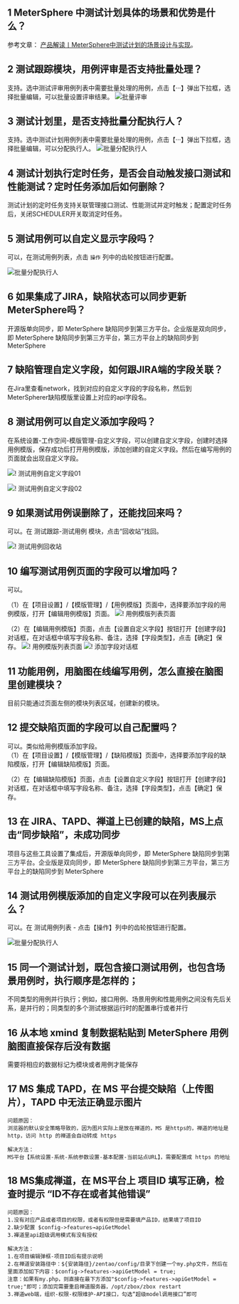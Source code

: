 ## 1 MeterSphere 中测试计划具体的场景和优势是什么？

参考文章： [产品解读丨MeterSphere中测试计划的场景设计与实现](https://mp.weixin.qq.com/s/hbhBEXMzphVjivmHXY3PjA)。

## 2 测试跟踪模块，用例评审是否支持批量处理？

支持。选中测试评审用例列表中需要批量处理的用例，点击【···】弹出下拉框，选择批量编辑，可以批量设置评审结果。
![批量评审](../img/faq/批量评审.png)

## 3 测试计划里，是否支持批量分配执行人？

支持。选中测试计划用例列表中需要批量处理的用例，点击【···】弹出下拉框，选择批量编辑，可以分配执行人。
![批量分配执行人](../img/faq/批量分配执行人.png)

## 4 测试计划执行定时任务，是否会自动触发接口测试和性能测试？定时任务添加后如何删除？

测试计划的定时任务支持关联管理接口测试、性能测试并定时触发；配置定时任务后，关闭SCHEDULER开关取消定时任务。

## 5 测试用例可以自定义显示字段吗？

可以，在测试用例列表，点击 `操作` 列中的齿轮按钮进行配置。

![批量分配执行人](../img/faq/测试用例自定义显示字段.png)

## 6 如果集成了JIRA，缺陷状态可以同步更新MeterSphere吗？

开源版单向同步，即 MeterSphere 缺陷同步到第三方平台。企业版是双向同步，即 MeterSphere 缺陷同步到第三方平台，第三方平台上的缺陷同步到 MeterSphere 

## 7 缺陷管理自定义字段，如何跟JIRA端的字段关联？

在Jira里查看network，找到对应的自定义字段的字段名称，然后到MeterSpherer缺陷模版里设置上对应的api字段名。

## 8 测试用例可以自定义添加字段吗？

在系统设置-工作空间-模版管理-自定义字段，可以创建自定义字段，创建时选择用例模版，保存成功后打开用例模版，添加创建的自定义字段。然后在编写用例的页面就会出现自定义字段。

![! 测试用例自定义字段01](../img/faq/测试用例自定义字段01.jpg)

![! 测试用例自定义字段02](../img/faq/测试用例自定义字段02.png)

## 9 如果测试用例误删除了，还能找回来吗？

可以。在 测试跟踪-测试用例 模块，点击“回收站”找回。

![! 测试用例回收站](../img/faq/测试用例回收站.png)

## 10 编写测试用例页面的字段可以增加吗？

可以。

（1）在【项目设置】/【模版管理】/【用例模版】页面中，选择要添加字段的用例模版，打开【编辑用例模版】页面。
![! 用例模版列表页面](../img/faq/添加用例模版字段-用例模版列表页面.png)

（2）在【编辑用例模版】页面，点击【设置自定义字段】按钮打开【创建字段】对话框，在对话框中填写字段名称、备注，选择【字段类型】，点击【确定】保存。
![! 用例模版列表页面](../img/faq/添加用例模版字段-用例模版编辑页面.png)
![! 添加字段对话框](../img/faq/添加用例模版字段-添加字段对话框.png)

## 11 功能用例，用脑图在线编写用例，怎么直接在脑图里创建模块？
目前只能通过页面左侧的模块列表区域，创建新的模块。

## 12 提交缺陷页面的字段可以自己配置吗？
可以。类似给用例模版添加字段。<br>
（1）在【项目设置】/【模版管理】/【缺陷模版】页面中，选择要添加字段的缺陷模版，打开【编辑缺陷模版】页面。

（2）在【编辑缺陷模版】页面，点击【设置自定义字段】按钮打开【创建字段】对话框，在对话框中填写字段名称、备注，选择【字段类型】，点击【确定】保存。

## 13 在 JIRA、TAPD、禅道上已创建的缺陷，MS上点击“同步缺陷”，未成功同步
项目与这些工具设置了集成后，开源版单向同步，即 MeterSphere 缺陷同步到第三方平台。企业版是双向同步，即 MeterSphere 缺陷同步到第三方平台，第三方平台上的缺陷同步到 MeterSphere

## 14 测试用例模版添加的自定义字段可以在列表展示么？
可以。在 测试用例列表 - 点击【操作】列中的齿轮按钮进行配置。

![批量分配执行人](../img/faq/测试用例自定义显示字段.png)

## 15 同一个测试计划，既包含接口测试用例，也包含场景用例时，执行顺序是怎样的；
不同类型的用例并行执行；例如，接口用例、场景用例和性能用例之间没有先后关系，是并行的；同类型的多个测试根据运行时的配置串行或者并行

## 16 从本地 xmind 复制数据粘贴到 MeterSphere 用例脑图直接保存后没有数据
需要将相应的数据标记为模块或者用例才能保存

## 17 MS 集成 TAPD，在 MS 平台提交缺陷（上传图片），TAPD 中无法正确显示图片
```
问题原因：
浏览器的默认安全策略导致的，因为图片实际上是放在禅道的，MS 是https的，禅道的地址是http，访问 http 的禅道会自动转成 https 

解决方法：
MS平台【系统设置-系统-系统参数设置-基本配置-当前站点URL】，需要配置成 https 的地址
```

## 18 MS集成禅道，在 MS平台上 项目ID 填写正确，检查时提示 “ID不存在或者其他错误”
```
问题原因：
1.没有对应产品或者项目的权限，或者有权限但是需要填产品ID，结果填了项目ID
2.缺少配置 $config->features→apiGetModel
3.襌道里api超级调用模式有没有授权

解决方法：
1.在项目编辑弹框-项目ID后有提示说明
2.在禅道安装路径中：${安装路径}/zentao/config/目录下创建一个my.php文件，然后在里面添加如下内容：$config->features->apiGetModel = true;
注意：如果有my.php，则直接在最下方添加"$config->features->apiGetModel = true;"即可；添加完需要重启禅道服务器，/opt/zbox/zbox restart
3.禅道web端，组织-权限-权限维护-API接口，勾选“超级model调用接口”即可
```

